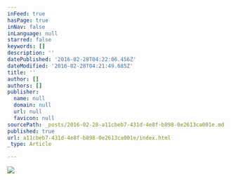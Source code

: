 ```yaml
---
inFeed: true
hasPage: true
inNav: false
inLanguage: null
starred: false
keywords: []
description: ''
datePublished: '2016-02-28T04:22:06.456Z'
dateModified: '2016-02-28T04:21:49.685Z'
title: ''
author: []
authors: []
publisher:
  name: null
  domain: null
  url: null
  favicon: null
sourcePath: _posts/2016-02-28-a11cbeb7-431d-4e8f-b898-0e2613ca001e.md
published: true
url: a11cbeb7-431d-4e8f-b898-0e2613ca001e/index.html
_type: Article

---
```

![](https://the-grid-user-content.s3-us-west-2.amazonaws.com/70eacd2f-ff27-49b8-a066-5228595e93db.jpg)